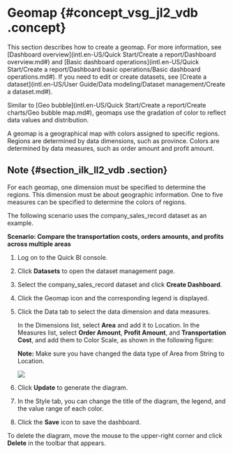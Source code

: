 # Geomap {#concept_vsg_jl2_vdb .concept}

This section describes how to create a geomap. For more information, see [Dashboard overview](intl.en-US/Quick Start/Create a report/Dashboard overview.md#) and [Basic dashboard operations](intl.en-US/Quick Start/Create a report/Dashboard basic operations/Basic dashboard operations.md#). If you need to edit or create datasets, see [Create a dataset](intl.en-US/User Guide/Data modeling/Dataset management/Create a dataset.md#).

Similar to [Geo bubble](intl.en-US/Quick Start/Create a report/Create charts/Geo bubble map.md#), geomaps use the gradation of color to reflect data values and distribution.

A geomap is a geographical map with colors assigned to specific regions. Regions are determined by data dimensions, such as province. Colors are determined by data measures, such as order amount and profit amount.

## Note {#section_ilk_ll2_vdb .section}

For each geomap, one dimension must be specified to determine the regions. This dimension must be about geographic information. One to five measures can be specified to determine the colors of regions.

The following scenario uses the company\_sales\_record dataset as an example.

**Scenario: Compare the transportation costs, orders amounts, and profits across multiple areas**

1.  Log on to the Quick BI console.
2.  Click **Datasets** to open the dataset management page.
3.  Select the company\_sales\_record dataset and click **Create Dashboard**.
4.  Click the Geomap icon and the corresponding legend is displayed.
5.  Click the Data tab to select the data dimension and data measures.

    In the Dimensions list, select **Area** and add it to Location. In the Measures list, select **Order Amount**, **Profit Amount**, and **Transportation Cost**, and add them to Color Scale, as shown in the following figure:

    **Note:** Make sure you have changed the data type of Area from String to Location.

    ![](http://static-aliyun-doc.oss-cn-hangzhou.aliyuncs.com/assets/img/9130/15447017211720_en-US.png)

6.  Click **Update** to generate the diagram.
7.  In the Style tab, you can change the title of the diagram, the legend, and the value range of each color.
8.  Click the **Save** icon to save the dashboard.

To delete the diagram, move the mouse to the upper-right corner and click **Delete** in the toolbar that appears.

